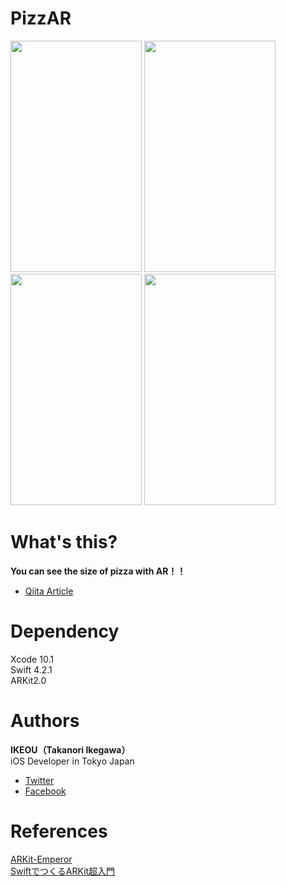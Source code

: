 # PizzAR
<img src="https://user-images.githubusercontent.com/39023006/54884256-209fce80-4eb2-11e9-8a43-36a5fdf9226d.jpg" 
Height="370" width="210">
<img src="https://user-images.githubusercontent.com/39023006/54884264-2f868100-4eb2-11e9-8629-642791eca200.jpg"
Height="370" width="210">
<img src="https://user-images.githubusercontent.com/39023006/54884268-357c6200-4eb2-11e9-85d3-cd39a8cb2b13.jpg"
Height="370" width="210">
<img src="https://user-images.githubusercontent.com/39023006/54884269-390fe900-4eb2-11e9-913c-97ffa416587e.jpg" 
Height="370" width="210">

# What's this?
**You can see the size of pizza with AR！！**  
- [Qiita Article](https://qiita.com/ikeou/items/566dc79f4cca7b91c812) 

# Dependency
Xcode 10.1  
Swift 4.2.1  
ARKit2.0

# Authors
**IKEOU（Takanori Ikegawa）**  
iOS Developer in Tokyo Japan  
- [Twitter](https://twitter.com/ikeou2)  
- [Facebook](https://www.facebook.com/takanori.ikegawa?ref=bookmarks)

# References
[ARKit-Emperor](https://github.com/kboy-silvergym/ARKit-Emperor)  
[SwiftでつくるARKit超入門](http://nn-hokuson.hatenablog.com/entry/2018/10/09/183255)
